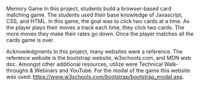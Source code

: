 Memory Game
In this project, students build a browser-based card matching game. The students used their base knowledge of Javascript, CSS, and HTML. In this game, the goal was to click two cards at a time. As the player plays their moves a track each time, they click two cards. The more moves they make their rates go down. Once the player matches all the cards game is over.


Acknowledgments
In this project, many websites were a reference. The reference website is the bootstrap website, w3schools.com, and MDN web doc. Amongst other additional resources, utilize were Technical Walk-throughs & Webinars and YouTube. For the modal of the game this website was used: https://www.w3schools.com/bootstrap/bootstrap_modal.asp.




